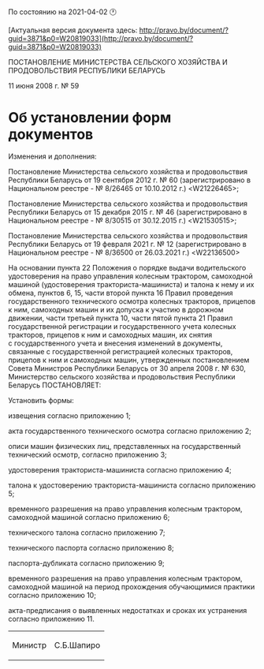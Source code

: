 По состоянию на 2021-04-02 &#x1F550;

[Актуальная версия документа здесь: http://pravo.by/document/?guid=3871&p0=W20819033](http://pravo.by/document/?guid=3871&p0=W20819033)

<p>ПОСТАНОВЛЕНИЕ МИНИСТЕРСТВА СЕЛЬСКОГО ХОЗЯЙСТВА И ПРОДОВОЛЬСТВИЯ РЕСПУБЛИКИ БЕЛАРУСЬ</p>
<p>11 июня 2008 г. № 59</p>
<h1>Об установлении форм документов</h1>
<p>Изменения и дополнения:</p>
<p>Постановление Министерства сельского хозяйства и продовольствия Республики Беларусь от 19 сентября 2012 г. № 60 (зарегистрировано в Национальном реестре - № 8/26465 от 10.10.2012 г.) &lt;W21226465&gt;;</p>
<p>Постановление Министерства сельского хозяйства и продовольствия Республики Беларусь от 15 декабря 2015 г. № 46 (зарегистрировано в Национальном реестре - № 8/30515 от 30.12.2015 г.) &lt;W21530515&gt;;</p>
<p>Постановление Министерства сельского хозяйства и продовольствия Республики Беларусь от 19 февраля 2021 г. № 12 (зарегистрировано в Национальном реестре - № 8/36500 от 26.03.2021 г.) &lt;W22136500&gt;</p>
<p></p>
<p>На основании пункта 22 Положения о порядке выдачи водительского удостоверения на право управления колесным трактором, самоходной машиной (удостоверения тракториста-машиниста) и талона к нему и их обмена, пунктов 6, 15, части второй пункта 16 Правил проведения государственного технического осмотра колесных тракторов, прицепов к ним, самоходных машин и их допуска к участию в дорожном движении, части третьей пункта 10, части пятой пункта 21 Правил государственной регистрации и государственного учета колесных тракторов, прицепов к ним и самоходных машин, их снятия с государственного учета и внесения изменений в документы, связанные с государственной регистрацией колесных тракторов, прицепов к ним и самоходных машин, утвержденных постановлением Совета Министров Республики Беларусь от 30 апреля 2008 г. № 630, Министерство сельского хозяйства и продовольствия Республики Беларусь ПОСТАНОВЛЯЕТ:</p>
<p>Установить формы:</p>
<p>извещения согласно приложению 1;</p>
<p>акта государственного технического осмотра согласно приложению 2;</p>
<p>описи машин физических лиц, представленных на государственный технический осмотр, согласно приложению 3;</p>
<p>удостоверения тракториста-машиниста согласно приложению 4;</p>
<p>талона к удостоверению тракториста-машиниста согласно приложению 5;</p>
<p>временного разрешения на право управления колесным трактором, самоходной машиной согласно приложению 6;</p>
<p>технического талона согласно приложению 7;</p>
<p>технического паспорта согласно приложению 8;</p>
<p>паспорта-дубликата согласно приложению 9;</p>
<p>временного разрешения на право управления колесным трактором, самоходной машиной на период прохождения обучающимися практики согласно приложению 10;</p>
<p>акта-предписания о выявленных недостатках и сроках их устранения согласно приложению 11.</p>
<p></p>
<table><tr>
<td><p>Министр</p></td>
<td><p>С.Б.Шапиро</p></td>
</tr></table>